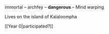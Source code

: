 immortal – archfey – **dangerous** – Mind warping

Lives on the island of Kalaloompha

[[Year 0|participated?]]